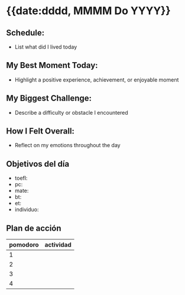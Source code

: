 # {{date:dddd, MMMM Do YYYY}}

## Schedule:
- List what did I lived today
## My Best Moment Today:
- Highlight a positive experience, achievement, or enjoyable moment

## My Biggest Challenge:
- Describe a difficulty or obstacle I encountered

## How I Felt Overall:
- Reflect on my emotions throughout the day

## Objetivos del día

- toefl:
- pc:
- mate:
- bt:
- et:
- individuo:

## Plan de acción


| pomodoro | actividad |
| -------- | --------- |
| 1        |           |
| 2        |           |
| 3        |           |
| 4        |           |

